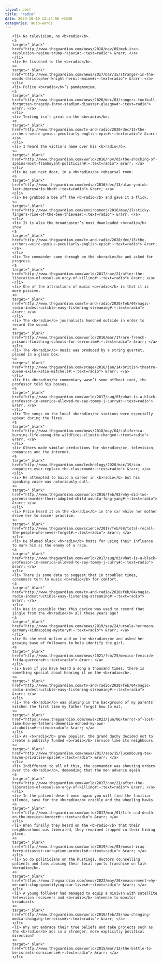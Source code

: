 ```yaml
---
layout: post
title: "radio"
date: 2023-10-10 12:34:56 +0530
categories: auto-words
---
```

<ol>

    <li> No television, no <b>radio</b>.
    <a 
    target="_blank" 
    href="http://www.theguardian.com/news/2018/nov/09/mek-iran-revolution-regime-trump-rajavi#:~:text=radio"> &rarr; </a>
    </li>
    <li> He listened to the <b>radio</b>.
    <a 
    target="_blank" 
    href="http://www.theguardian.com/news/2017/mar/15/stranger-in-the-woods-christopher-knight-hermit-maine#:~:text=radio"> &rarr; </a>
    </li>
    <li> Police <b>radio</b>’s pandemonium.
    <a 
    target="_blank" 
    href="http://www.theguardian.com/news/2020/dec/03/rangers-football-forgotten-tragedy-ibrox-stadium-disaster-glasgow#:~:text=radio"> &rarr; </a>
    </li>
    <li> Texting isn’t great on the <b>radio</b>.
    <a 
    target="_blank" 
    href="http://www.theguardian.com/tv-and-radio/2020/dec/15/the-archers-weird-genius-peculiarly-english-epic#:~:text=radio"> &rarr; </a>
    </li>
    <li> I heard the victim’s name over his <b>radio</b>.
    <a 
    target="_blank" 
    href="http://www.theguardian.com/world/2016/nov/03/the-shocking-of-spains-most-flamboyant-politician#:~:text=radio"> &rarr; </a>
    </li>
    <li> We sat next door, in a <b>radio</b> rehearsal room.
    <a 
    target="_blank" 
    href="http://www.theguardian.com/media/2016/dec/13/alan-yentob-last-impresario-bbc#:~:text=radio"> &rarr; </a>
    </li>
    <li> He grabbed a bee off the <b>radio</b> and gave it a flick.
    <a 
    target="_blank" 
    href="http://www.theguardian.com/environment/2016/may/17/sticky-fingers-rise-of-the-bee-thieves#:~:text=radio"> &rarr; </a>
    </li>
    <li> It is also the broadcaster’s most downloaded <b>radio</b> show.
    <a 
    target="_blank" 
    href="http://www.theguardian.com/tv-and-radio/2020/dec/15/the-archers-weird-genius-peculiarly-english-epic#:~:text=radio"> &rarr; </a>
    </li>
    <li> The commander came through on the <b>radio</b> and asked for progress.
    <a 
    target="_blank" 
    href="http://www.theguardian.com/world/2017/nov/21/after-the-liberation-of-mosul-an-orgy-of-killing#:~:text=radio"> &rarr; </a>
    </li>
    <li> One of the attractions of music <b>radio</b> is that it is more passive.
    <a 
    target="_blank" 
    href="http://www.theguardian.com/tv-and-radio/2020/feb/04/magic-radio-indestructible-easy-listening-streaming#:~:text=radio"> &rarr; </a>
    </li>
    <li> The <b>radio</b> journalists hunched outside in order to record the sound.
    <a 
    target="_blank" 
    href="http://www.theguardian.com/world/2016/mar/17/are-french-prisons-finishing-schools-for-terrorism#:~:text=radio"> &rarr; </a>
    </li>
    <li> The <b>radio</b> music was produced by a string quartet, placed in a glass box.
    <a 
    target="_blank" 
    href="http://www.theguardian.com/stage/2016/jan/14/british-theatre-queen-exile-katie-mitchell#:~:text=radio"> &rarr; </a>
    </li>
    <li> His <b>radio</b> commentary wasn’t some offbeat rant, the professor told his bosses.
    <a 
    target="_blank" 
    href="http://www.theguardian.com/world/2017/aug/03/what-is-a-black-professor-in-america-allowed-to-say-tommy-j-curry#:~:text=radio"> &rarr; </a>
    </li>
    <li> The songs on the local <b>radio</b> stations were especially upbeat during the fires.
    <a 
    target="_blank" 
    href="http://www.theguardian.com/news/2018/may/04/california-burning-life-among-the-wildfires-climate-change#:~:text=radio"> &rarr; </a>
    </li>
    <li> Others made similar predictions for <b>radio</b>, television, computers and the internet.
    <a 
    target="_blank" 
    href="http://www.theguardian.com/technology/2020/mar/19/can-computers-ever-replace-the-classroom#:~:text=radio"> &rarr; </a>
    </li>
    <li> He attempted to build a career in <b>radio</b> but his speaking voice was notoriously dull.
    <a 
    target="_blank" 
    href="http://www.theguardian.com/world/2016/feb/02/why-did-two-parents-murder-their-adopted-child-asunta-fong-yang#:~:text=radio"> &rarr; </a>
    </li>
    <li> Price heard it on the <b>radio</b> in the car while her mother drove her to soccer practice.
    <a 
    target="_blank" 
    href="http://www.theguardian.com/science/2017/feb/08/total-recall-the-people-who-never-forget#:~:text=radio"> &rarr; </a>
    </li>
    <li> He blamed black <b>radio</b> hosts for using their influence to mark him as the enemy of a race.
    <a 
    target="_blank" 
    href="http://www.theguardian.com/world/2017/aug/03/what-is-a-black-professor-in-america-allowed-to-say-tommy-j-curry#:~:text=radio"> &rarr; </a>
    </li>
    <li> There is some data to suggest that in troubled times, consumers turn to music <b>radio</b> for comfort.
    <a 
    target="_blank" 
    href="http://www.theguardian.com/tv-and-radio/2020/feb/04/magic-radio-indestructible-easy-listening-streaming#:~:text=radio"> &rarr; </a>
    </li>
    <li> Was it possible that this device was used to record that jingle from the <b>radio</b> all those years ago?
    <a 
    target="_blank" 
    href="http://www.theguardian.com/news/2019/sep/24/ursula-herrmann-germany-kidnapping-mystery#:~:text=radio"> &rarr; </a>
    </li>
    <li> So she went online and on the <b>radio</b> and asked her growing base of followers to help identify the girl.
    <a 
    target="_blank" 
    href="http://www.theguardian.com/news/2021/feb/25/mexico-femicide-frida-guerrera#:~:text=radio"> &rarr; </a>
    </li>
    <li> Even if you have heard a song a thousand times, there is something special about hearing it on the <b>radio</b>.
    <a 
    target="_blank" 
    href="http://www.theguardian.com/tv-and-radio/2020/feb/04/magic-radio-indestructible-easy-listening-streaming#:~:text=radio"> &rarr; </a>
    </li>
    <li> The <b>radio</b> was playing in the background of my parents’ kitchen the first time my father forgot how to eat.
    <a 
    target="_blank" 
    href="https://www.theguardian.com/news/2023/jun/06/terror-of-lost-time-how-my-fathers-dementia-echoed-my-own-alcoholism#:~:text=radio"> &rarr; </a>
    </li>
    <li> As <b>radio</b> grew popular, the grand duchy decided not to create a publicly funded <b>radio</b> service like its neighbours.
    <a 
    target="_blank" 
    href="http://www.theguardian.com/news/2017/sep/15/luxembourg-tax-haven-privatise-space#:~:text=radio"> &rarr; </a>
    </li>
    <li> Indifferent to all of this, the commander was shouting orders over the <b>radio</b>, demanding that the men advance again.
    <a 
    target="_blank" 
    href="http://www.theguardian.com/world/2017/nov/21/after-the-liberation-of-mosul-an-orgy-of-killing#:~:text=radio"> &rarr; </a>
    </li>
    <li> In the patient desert once again you will find the familiar silence, save for the <b>radio</b> crackle and the wheeling hawks.
    <a 
    target="_blank" 
    href="http://www.theguardian.com/world/2017/mar/01/life-and-death-on-the-mexican-border#:~:text=radio"> &rarr; </a>
    </li>
    <li> When finally they heard on the <b>radio</b> that their neighbourhood was liberated, they remained trapped in their hiding place.
    <a 
    target="_blank" 
    href="http://www.theguardian.com/world/2019/dec/05/mosul-iraq-ferry-disaster-corruption-protests#:~:text=radio"> &rarr; </a>
    </li>
    <li> So do politicians on the hustings, doctors counselling patients and fans abusing their local sports franchise on talk <b>radio</b>.
    <a 
    target="_blank" 
    href="https://www.theguardian.com/news/2022/may/26/measurement-why-we-cant-stop-quantifying-our-lives#:~:text=radio"> &rarr; </a>
    </li>
    <li> A young follower had managed to equip a minivan with satellite television receivers and <b>radio</b> antennae to monitor broadcasts.
    <a 
    target="_blank" 
    href="http://www.theguardian.com/world/2016/feb/25/how-changing-media-changing-terrorism#:~:text=radio"> &rarr; </a>
    </li>
    <li> Why not embrace their true beliefs and take projects such as the <b>radio</b> ads in a stronger, more explicitly political direction?
    <a 
    target="_blank" 
    href="http://www.theguardian.com/world/2015/mar/12/the-battle-to-be-israels-conscience#:~:text=radio"> &rarr; </a>
    </li>
